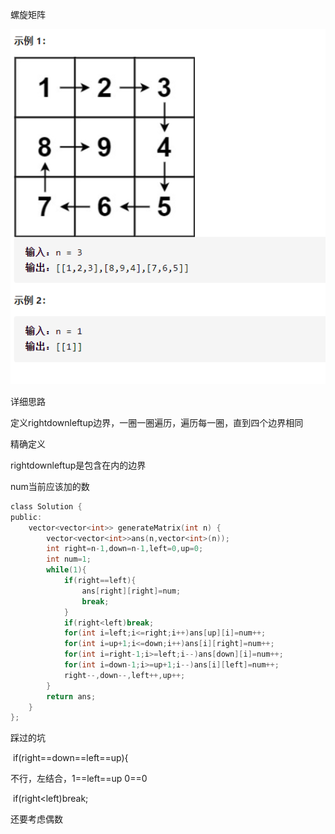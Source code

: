 螺旋矩阵

![img](image/1627483401552.png)

详细思路

定义rightdownleftup边界，一圈一圈遍历，遍历每一圈，直到四个边界相同

精确定义

rightdownleftup是包含在内的边界

num当前应该加的数

```c
class Solution {
public:
    vector<vector<int>> generateMatrix(int n) {
        vector<vector<int>>ans(n,vector<int>(n));
        int right=n-1,down=n-1,left=0,up=0;
        int num=1;
        while(1){
            if(right==left){
                ans[right][right]=num;
                break;
            }
            if(right<left)break;
            for(int i=left;i<=right;i++)ans[up][i]=num++;
            for(int i=up+1;i<=down;i++)ans[i][right]=num++;
            for(int i=right-1;i>=left;i--)ans[down][i]=num++;
            for(int i=down-1;i>=up+1;i--)ans[i][left]=num++;
            right--,down--,left++,up++;
        }
        return ans;
    }
};

```




踩过的坑

​      if(right==down==left==up){

不行，左结合，1==left==up   0==0  

​      if(right<left)break;

还要考虑偶数

